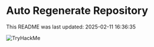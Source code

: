 # Auto Regenerate Repository

This README was last updated: 2025-02-11 16:36:35

 ![TryHackMe](https://tryhackme.com/badge/533634)